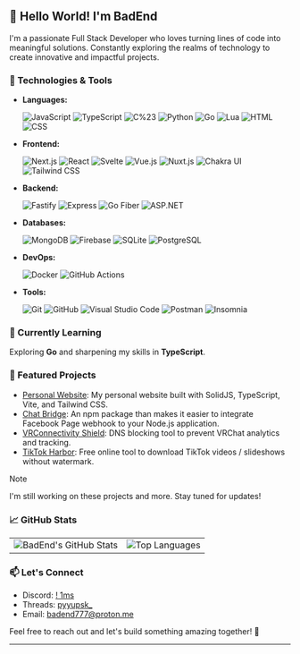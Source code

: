 ## 👋 Hello World! I'm BadEnd

I'm a passionate Full Stack Developer who loves turning lines of code into meaningful solutions. Constantly exploring the realms of technology to create innovative and impactful projects.

### 🔧 Technologies & Tools

- **Languages:**

  ![JavaScript](https://img.shields.io/badge/-JavaScript-F7DF1E?style=rounded-square&logo=javascript&logoColor=black)
  ![TypeScript](https://img.shields.io/badge/-TypeScript-007ACC?style=rounded-square&logo=typescript&logoColor=white)
  ![C%23](https://img.shields.io/badge/-C%23-239120?style=rounded-square&logo=c-sharp&logoColor=white)
  ![Python](https://img.shields.io/badge/-Python-3776AB?style=rounded-square&logo=python&logoColor=white)
  ![Go](https://img.shields.io/badge/-Go-00ADD8?style=rounded-square&logo=go&logoColor=white)
  ![Lua](https://img.shields.io/badge/-Lua-2C2D72?style=rounded-square&logo=lua&logoColor=white)
  ![HTML](https://img.shields.io/badge/-HTML-E34F26?style=rounded-square&logo=html5&logoColor=white)
  ![CSS](https://img.shields.io/badge/-CSS-1572B6?style=rounded-square&logo=css3&logoColor=white)


- **Frontend:**

  ![Next.js](https://img.shields.io/badge/-Next.js-000000?style=rounded-square&logo=next.js&logoColor=white)
  ![React](https://img.shields.io/badge/-React-61DAFB?style=rounded-square&logo=react&logoColor=white)
  ![Svelte](https://img.shields.io/badge/-Svelte-FF3E00?style=rounded-square&logo=svelte&logoColor=white)
  ![Vue.js](https://img.shields.io/badge/-Vue.js-4FC08D?style=rounded-square&logo=vue.js&logoColor=white)
  ![Nuxt.js](https://img.shields.io/badge/-Nuxt.js-00C58E?style=rounded-square&logo=nuxt.js&logoColor=white)
  ![Chakra UI](https://img.shields.io/badge/-Chakra%20UI-319795?style=rounded-square&logo=chakra-ui&logoColor=white)
  ![Tailwind CSS](https://img.shields.io/badge/-Tailwind%20CSS-38B2AC?style=rounded-square&logo=tailwind-css&logoColor=white)

- **Backend:**

  ![Fastify](https://img.shields.io/badge/-Fastify-202020?style=rounded-square&logo=fastify&logoColor=white)
  ![Express](https://img.shields.io/badge/-Express-000000?style=rounded-square&logo=express&logoColor=white)
  ![Go Fiber](https://img.shields.io/badge/-GO%20Fiber-00ADD8?style=rounded-square&logo=go&logoColor=white)
  ![ASP.NET](https://img.shields.io/badge/-ASP.NET-512BD4?style=rounded-square&logo=.net&logoColor=white)

- **Databases:**
  
  ![MongoDB](https://img.shields.io/badge/-MongoDB-47A248?style=rounded-square&logo=mongodb&logoColor=white)
  ![Firebase](https://img.shields.io/badge/-Firebase-FFCA28?style=rounded-square&logo=firebase&logoColor=black)
  ![SQLite](https://img.shields.io/badge/-SQLite-003B57?style=rounded-square&logo=sqlite&logoColor=white)
  ![PostgreSQL](https://img.shields.io/badge/-PostgreSQL-336791?style=rounded-square&logo=postgresql&logoColor=white)

- **DevOps:**

  ![Docker](https://img.shields.io/badge/-Docker-2496ED?style=rounded-square&logo=docker&logoColor=white)
  ![GitHub Actions](https://img.shields.io/badge/-GitHub%20Actions-2088FF?style=rounded-square&logo=github-actions&logoColor=white)

- **Tools:**

  ![Git](https://img.shields.io/badge/-Git-F05032?style=rounded-square&logo=git&logoColor=white)
  ![GitHub](https://img.shields.io/badge/-GitHub-181717?style=rounded-square&logo=github&logoColor=white)
  ![Visual Studio Code](https://img.shields.io/badge/-Visual%20Studio%20Code-007ACC?style=rounded-square&logo=visual-studio-code&logoColor=white)
  ![Postman](https://img.shields.io/badge/-Postman-FF6C37?style=rounded-square&logo=postman&logoColor=white)
  ![Insomnia](https://img.shields.io/badge/-Insomnia-5849BE?style=rounded-square&logo=insomnia&logoColor=white)

### 🌱 Currently Learning

Exploring **Go** and sharpening my skills in **TypeScript**.

### 🚀 Featured Projects

- [Personal Website](https://github.com/BadEnd777/Personal-Website): My personal website built with SolidJS, TypeScript, Vite, and Tailwind CSS.
- [Chat Bridge](https://github.com/BadEnd777/Chat-Bridge): An npm package than makes it easier to integrate Facebook Page webhook to your Node.js application.
- [VRConnectivity Shield](https://github.com/BadEnd777/VRConnectivity-Shield): DNS blocking tool to prevent VRChat analytics and tracking.
- [TikTok Harbor](https://github.com/BadEnd777/TikTok-Harbor): Free online tool to download TikTok videos / slideshows without watermark.

> [!NOTE]
> I'm still working on these projects and more. Stay tuned for updates!

### 📈 GitHub Stats

<table>
  <tr>
    <td>
      <img src="https://github-readme-stats.vercel.app/api?username=BadEnd777&show_icons=true&bg_color=1e1e2e&text_color=cdd6f4&icon_color=cba6f7&title_color=94e2d&hide_border=false&count_private=true&hide_title=true" alt="BadEnd's GitHub Stats" />
    </td>
    <td>
      <img src="https://github-readme-stats.vercel.app/api/top-langs/?username=BadEnd777&layout=compact&bg_color=1e1e2e&text_color=cdd6f4&icon_color=cba6f7&title_color=94e2d&hide_border=false&langs_count=8&hide_title=true" alt="Top Languages" />
    </td>
  </tr>
</table>

### 📫 Let's Connect

- Discord: [! 1ms](https://discord.com/users/1079117717090611260)
- Threads: [pyyupsk_](https://www.threads.net/@pyyupsk_)
- Email: [badend777@proton.me](mailto:badend777@proton.me)

Feel free to reach out and let's build something amazing together! 🚀

---
